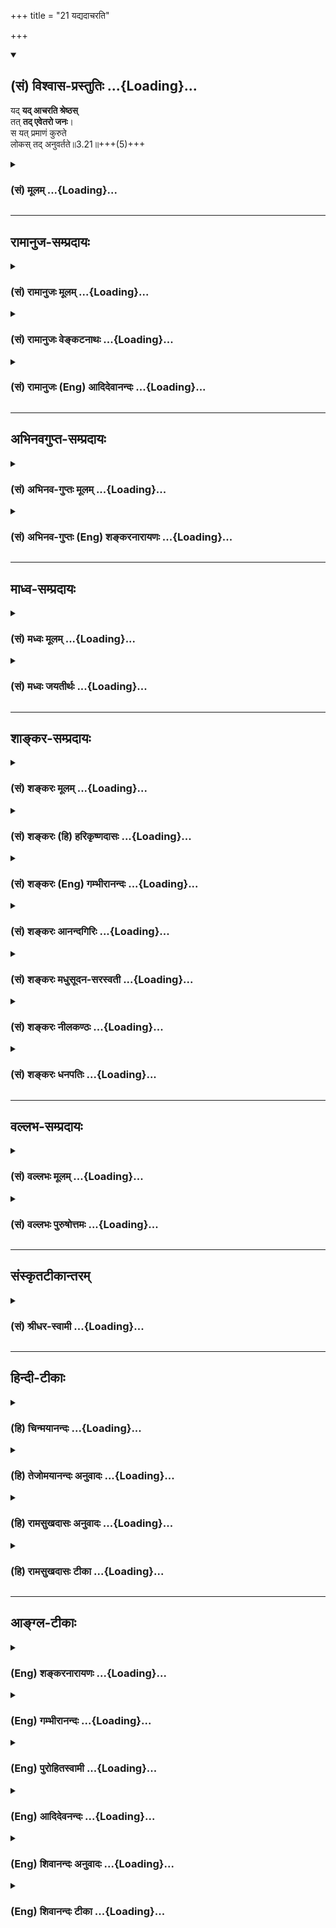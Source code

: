 +++
title = "21 यद्यदाचरति"

+++
<div class="js_include" newlevelforh1="2" title="(सं) विश्वास-प्रस्तुतिः" unfilled url="/mahAbhAratam/shlokashaH/06-bhIShma-parva/03-bhagavad-gItA-parva/saMskRtam/vishvAsa-prastutiH/03_karma-yogaH/21_yadyadAcharati.md">
<details open><summary><h2>(सं) विश्वास-प्रस्तुतिः ...{Loading}...</h2></summary>

यद् **यद् आचरति श्रेष्ठस्**  
तत् **तद् एवेतरो जनः**।  
स यत् प्रमाणं कुरुते  
लोकस् तद् अनुवर्तते॥3.21॥+++(5)+++
</details>
</div>
<div class="js_include collapsed" newlevelforh1="3" title="(सं) मूलम्" unfilled url="/mahAbhAratam/shlokashaH/06-bhIShma-parva/03-bhagavad-gItA-parva/saMskRtam/mUlam/03_karma-yogaH/21_yadyadAcharati.md">
<details><summary><h3>(सं) मूलम् ...{Loading}...</h3></summary>

यद्यदाचरति श्रेष्ठस्तत्तदेवेतरो जनः।  
स यत्प्रमाणं कुरुते लोकस्तदनुवर्तते।।3.21।।
</details>
</div>


_________________
## रामानुज-सम्प्रदायः
<div class="js_include collapsed" newlevelforh1="3" title="(सं) रामानुजः मूलम्" unfilled url="/mahAbhAratam/shlokashaH/06-bhIShma-parva/03-bhagavad-gItA-parva/saMskRtam/rAmAnujaH/mUlam/03_karma-yogaH/21_yadyadAcharati.md">
<details><summary><h3>(सं) रामानुजः मूलम् ...{Loading}...</h3></summary>

।।3.21।। श्रेष्ठः कृत्स्नशास्त्रज्ञातृतया अनुष्ठातृतया च प्रथितो **यद्
यद् आचरति तत् तद् एव** अकृत्स्नविद् **जनः** अपि आचरति। अनुष्ठीयमानम् अपि
कर्म श्रेष्ठो **यत्प्रमाणं** यदङ्गयुक्तम् अनुतिष्ठति तदङ्गयुक्तम् एव
अकृत्स्नविद् **लोकः** अपि अनुतिष्ठति अतो लोकरक्षार्थं शिष्टतया प्रथितेन
श्रेष्ठेन स्ववर्णाश्रमोचितं कर्म सकलं सर्वदा अनुष्ठेयम्। अन्यथा
लोकनाशजनितं पापं ज्ञानयोगाद् अपि एनं प्रच्यावयेत्।

</details>
</div>
<div class="js_include collapsed" newlevelforh1="3" title="(सं) रामानुजः वेङ्कटनाथः" unfilled url="/mahAbhAratam/shlokashaH/06-bhIShma-parva/03-bhagavad-gItA-parva/saMskRtam/rAmAnujaH/venkaTanAthaH/03_karma-yogaH/21_yadyadAcharati.md">
<details><summary><h3>(सं) रामानुजः वेङ्कटनाथः ...{Loading}...</h3></summary>

।। 3.21कर्मयोगस्य ज्यायस्त्वं शिष्टानुष्ठानेनोदाह्रियते
कर्मणैवेति। हिशब्दसूचितं ज्ञानयोगाधिकारं दर्शयति राजर्षयो
ज्ञानिनामग्रेसरा इति। राजानो हि विस्तीर्णागाधमनसः तत्रापि
ऋषित्वादतीन्द्रियार्थद्रष्टारः तत्राप्यात्मविदः तत्रापि
निसर्गनिगृहीतेन्द्रियत्वात् प्रकृष्टोत्पत्तिकसत्त्वादिना च तेषामग्रगण्या
इत्यर्थः। कर्मणैव इत्येवकारो ज्ञानयोगशक्तस्यापि कर्मयोगानुपरतिपरः।
संसिद्धिशब्दस्य परमाप्नोतीत्युक्तनिदर्शनपरत्वात्आत्मानं प्राप्तवन्त
इत्युक्तम्। एवं च सति कर्मणैवेति
पूर्वप्रसक्तज्ञानयोगनैरपेक्ष्यपरमवधारणमप्युपपन्नं भवति।
उत्तरसङ्गत्यर्थमुक्तं सङ्ग्रहेणोद्गृह्णाति एवमिति। इदानीं
इत्यनेनलोकसङ्ग्रहं इत्यादिकंविद्वान्युक्तः समाचरन् 3।26
इत्यन्तमविच्छिन्नम्। सर्वथेति। लोकरक्षार्थं लोकोपप्लवजनितस्वपापेन
ज्ञानयोगादपि प्रच्यावकेनोभयभ्रष्टत्वपरिहारार्थं चेत्यर्थः। लोकसङ्ग्रहमपि
इत्यन्वये लोकसङ्ग्रहस्याप्रधानता प्रतीयेत पश्यन्नपीत्युक्ते तु
कर्मकर्तव्यतायां पूर्वोक्तहेतुभ्यो लोकसङ्ग्रहस्याधिक्यं
द्योत्येतेत्ययमन्वय उक्तः। एवकारो ज्ञानयोगव्यवच्छेदाय
कर्तुमेवार्हसीत्यन्वेतव्य इत्यभिप्रायेणोक्तं कर्मैव कर्तुमर्हसीति।
यद्वालोकसङ्ग्रहमेव इत्येवकारो लोकसङ्ग्रहस्य नैरपेक्ष्यपरःकर्मैव इति तु
प्रकरणापन्नमुक्तम्। अर्हसि इत्यनेन कर्मयोगैकानुष्ठानकारणमर्जुनस्य
वैशिष्ट्यं द्योत्यते। श्रेष्ठ इति। प्रशस्यस्य श्रः अष्टा.4।3।60
इत्यनुशासनात्प्रशस्यतम इत्यर्थः। तच्चास्य
प्रशस्यतमत्वमनुष्ठातॄणामनुविधेयानुष्ठानत्वोपयोगीति मत्वातानकृत्स्नविदो
मन्दान् कृत्स्नविन्न विचालयेत् 3।29 इति वक्ष्यमाणं
चानुसन्धायकृत्स्नशास्त्रज्ञतयाऽनुष्ठातृतया च प्रथित इत्युक्तम्।
अकृत्स्नविदोऽनुष्ठातुः कृत्स्नवित्त्वेऽप्यननुष्ठातुरुभयाकारवत्त्वेऽपि
अप्रसिद्धस्यानुविधेयानुष्ठानता नास्तीति तद्व्यवच्छेदाय पदत्रयम्। स
यत्प्रमाणं कुरुते इत्यत्रस यच्छास्त्रं प्रमाणीकरोति तदनुवर्तते लोकः
इत्यस्मिन्नर्थे तदनुवर्तनस्य तदर्थानुष्ठानरूपत्वादर्थतः पुनरुक्तिः
स्यात्। कुरुत इति चैतद्बुध्यत इत्यस्मिन्नर्थे नेतव्यम्। लोकसंग्रहमेवापि
सम्पश्यन् कर्तुमर्हसि इति पूर्ववाक्ये चकर्तुमर्हसि
इत्येतावन्मात्रमुक्तम् श्रुतिस्मृत्यादिकमपि
प्रमाणीकर्तुमर्हसीत्यनुपन्यस्तम् येन तदर्थमिदमुच्येतयद्यदाचरति
इत्यङ्गिन्यनुष्ठेयस्वरूपे निर्दिष्टे तत्प्रकारे त्वपेक्षिते बुभुत्सा
जायते अतस्तदभिधानमेवोचितमित्यभिप्रायेणयत्प्रमाणं यदङ्गयुक्तमित्युक्तम्।
प्रमाणशब्दोऽत्रावधिपरः अनुष्ठेयकर्मस्वरूपस्य चावधिरङ्गान्येव अत एव हि
विध्यन्तशब्देनेतिकर्तव्यतामुपचरन्ति।
यत्प्रमाणंयथाभूतमितियादवप्रकाशभाष्यमप्येतत्परमेव। अस्मिन्नर्थेकुरुते
इतिशब्दस्वारस्यप्रदर्शनायअनुतिष्ठतीत्युक्तम्। अन्यथाऽर्थान्तरे लक्षणा
स्यादिति भावः। यत्प्रमाणमिति निर्दिष्टविशिष्टसिद्ध्यर्थं
तच्छब्दार्थमाहतदङ्गयुक्तमिति। ननु यच्छब्देनाङ्गे निर्दिष्टे कथं
तच्छब्देनाङ्गविशिष्टपरामर्शः इत्थं यदङ्गयुक्तमनुतिष्ठति तदाचरतीत्युक्ते
तदङ्गमाचरतीत्येव शब्दवृत्तिः। अङ्गस्य चाङ्गिपृथग्भावायोगात्
अर्थतस्तदङ्गविशिष्टमिति सिद्धम्। आभिप्रायिकौ करणाकरणयोरर्थानर्थौ
प्रकाशयति अत इति। लोकानुविधेयानुष्ठानत्वादित्यर्थः। सर्वदेति
यावदात्मप्राप्तीत्यर्थः। ननु स्वयं यदि ज्ञानयोगेन मुक्तो भवति किमस्य
लोकेन सङ्गृहीतेनासङ्गृहीतेन वा इत्यत्राह अन्यथेति ज्ञानयोगाधिकार्यहमिति
कृत्वा कर्मयोगपरित्यागे सतीत्यर्थः। ज्ञानयोगादपि इत्यपिशब्द उभयभ्रष्टतां
द्योतयति।

</details>
</div>
<div class="js_include collapsed" newlevelforh1="3" title="(सं) रामानुजः (Eng) आदिदेवानन्दः" unfilled url="/mahAbhAratam/shlokashaH/06-bhIShma-parva/03-bhagavad-gItA-parva/saMskRtam/rAmAnujaH/english/AdidevAnandaH/03_karma-yogaH/21_yadyadAcharati.md">
<details><summary><h3>(सं) रामानुजः (Eng) आदिदेवानन्दः ...{Loading}...</h3></summary>

3.21 Whatever 'an eminent man,' i.e., he, who is famous for his knowledge of all the scriptures and for his observance of the scriptural dictates, performs, others who have incomplete knowledge of the scriptures will also perform, following his example. With regard to any duty which is being performed with all its ancillaries by an eminent personage, the people with incomplete knowledge will do it with the same ancillaries. Therefore for the protection of the world, all acts that are appropriate to one's station and stage in life must always be
performed by an eminent man who is distinguished for his wisdom.
Otherwise, the evil generated from the ruin of the large masses of the
world (who neglect their duties by following his example), will bring
him down, even if he were a follower of pure Jnana Yoga.

</details>
</div>


_________________
## अभिनवगुप्त-सम्प्रदायः
<div class="js_include collapsed" newlevelforh1="3" title="(सं) अभिनव-गुप्तः मूलम्" unfilled url="/mahAbhAratam/shlokashaH/06-bhIShma-parva/03-bhagavad-gItA-parva/saMskRtam/abhinava-guptaH/mUlam/03_karma-yogaH/21_yadyadAcharati.md">
<details><summary><h3>(सं) अभिनव-गुप्तः मूलम् ...{Loading}...</h3></summary>

।।3.21 3.22।। यद्यदाचरतीति। न मे इति। प्राप्तप्रापणीयस्य परिपूर्णमनसोऽपि
कर्मप्रवृत्तौ लोकानुग्रहः प्रयोजनमित्यत्र श्रीभगवान् आत्मानमेव
दृष्टान्तीकरोति।

</details>
</div>
<div class="js_include collapsed" newlevelforh1="3" title="(सं) अभिनव-गुप्तः (Eng) शङ्करनारायणः" unfilled url="/mahAbhAratam/shlokashaH/06-bhIShma-parva/03-bhagavad-gItA-parva/saMskRtam/abhinava-guptaH/english/shankaranArAyaNaH/03_karma-yogaH/21_yadyadAcharati.md">
<details><summary><h3>(सं) अभिनव-गुप्तः (Eng) शङ्करनारायणः ...{Loading}...</h3></summary>

3.21 See Comment under 3.22

</details>
</div>


_________________
## माध्व-सम्प्रदायः
<div class="js_include collapsed" newlevelforh1="3" title="(सं) मध्वः मूलम्" unfilled url="/mahAbhAratam/shlokashaH/06-bhIShma-parva/03-bhagavad-gItA-parva/saMskRtam/madhvaH/mUlam/03_karma-yogaH/21_yadyadAcharati.md">
<details><summary><h3>(सं) मध्वः मूलम् ...{Loading}...</h3></summary>

।।3.21।। स यद्वाक्यादिकं प्रमाणीकुरुते यदुक्तप्रकारेण तिष्ठतीत्यर्थः।

</details>
</div>
<div class="js_include collapsed" newlevelforh1="3" title="(सं) मध्वः जयतीर्थः" unfilled url="/mahAbhAratam/shlokashaH/06-bhIShma-parva/03-bhagavad-gItA-parva/saMskRtam/madhvaH/jayatIrthaH/03_karma-yogaH/21_yadyadAcharati.md">
<details><summary><h3>(सं) मध्वः जयतीर्थः ...{Loading}...</h3></summary>

।।3.21।। स यत्प्रमाणं कुरुते इत्यत्र यच्छब्देन प्रमाणमप्रमाणं वा
विवक्षितम् आद्ये प्रमाणं कुरुत इत्ययुक्तम् स्थितस्य करणाभावात्।
द्वितीयेऽप्येवमेव अशक्यत्वादित्यत आह **स** **इति**। प्रमाणमेव सत्
यद्वाक्यादिकं लोकेन प्रमाणतयाऽनवगतम् तत्प्रमाणतया ज्ञापयतीत्यर्थः।
यद्वैकमेवेदं पदं यत्प्रमाणकं लौकिकं वैदिकं वा कर्म कुरुत
इत्यनेनाभिप्रायेण तात्पर्यमाह **यदुक्ते**ति।

</details>
</div>


_________________
## शाङ्कर-सम्प्रदायः
<div class="js_include collapsed" newlevelforh1="3" title="(सं) शङ्करः मूलम्" unfilled url="/mahAbhAratam/shlokashaH/06-bhIShma-parva/03-bhagavad-gItA-parva/saMskRtam/shankaraH/mUlam/03_karma-yogaH/21_yadyadAcharati.md">
<details><summary><h3>(सं) शङ्करः मूलम् ...{Loading}...</h3></summary>

।।3.21।। **यद्यत्** कर्म **आचरति** करोति **श्रेष्ठः** प्रधानः
**तत्तदेव** कर्म आचरति **इतरः** अन्यः **जनः** तदनुगतः। किञ्च सः श्रेष्ठः
**यत् प्रमाणं कुरुते** लौकिकं वैदिकं वा **लोकः तत् अनुवर्तते** तदेव
प्रमाणीकरोति इत्यर्थः।। यदि अत्र ते लोकसंग्रहकर्तव्यतायां विप्रतिपत्तिः
तर्हि मां किं न पश्यसि

</details>
</div>
<div class="js_include collapsed" newlevelforh1="3" title="(सं) शङ्करः (हि) हरिकृष्णदासः" unfilled url="/mahAbhAratam/shlokashaH/06-bhIShma-parva/03-bhagavad-gItA-parva/saMskRtam/shankaraH/hindI/harikRShNadAsaH/03_karma-yogaH/21_yadyadAcharati.md">
<details><summary><h3>(सं) शङ्करः (हि) हरिकृष्णदासः ...{Loading}...</h3></summary>

।।3.21।। लोकसंग्रह किसको करना चाहिये और किसलिये करना चाहिये सो कहते हैं
श्रेष्ठ पुरुष जोजो कर्म करता है अर्थात् प्रधान मनुष्य जिसजिस कर्ममें
बर्तता है दूसरे लोग उसके अनुयायी होकर उसउस कर्मका ही आचरण किया करते हैं।
तथा वह श्रेष्ठ पुरुष जिसजिस लौकिक या वैदिक प्रथाको प्रामाणिक मानता है
लोग उसीके अनुसार चलते हैं अर्थात् उसीको प्रमाण मानते हैं।

</details>
</div>
<div class="js_include collapsed" newlevelforh1="3" title="(सं) शङ्करः (Eng) गम्भीरानन्दः" unfilled url="/mahAbhAratam/shlokashaH/06-bhIShma-parva/03-bhagavad-gItA-parva/saMskRtam/shankaraH/english/gambhIrAnandaH/03_karma-yogaH/21_yadyadAcharati.md">
<details><summary><h3>(सं) शङ्करः (Eng) गम्भीरानन्दः ...{Loading}...</h3></summary>

3.21 Yat yat, \[This is according to the Ast. The G1. Pr. reads, yat yat
yesu yesu.-Tr.\] whatever action; a sresthah, superior person, a leader;
acarati, does; itarah, another; janah, person, who follows him; does tat
tat eva, that very action. Further, yat, whatever; sah, he, the superior
person; kurute, upholds; as pramanam, authority, be it Vedic or secular;
lokah, an ordinary person; anuvartate, follows; tat, that, i.e. he
accepts that very thing as authoritative. 'If you have a doubt here with
regard to the duty of preventing people from straying, then why do you
not observe Me;'

</details>
</div>
<div class="js_include collapsed" newlevelforh1="3" title="(सं) शङ्करः आनन्दगिरिः" unfilled url="/mahAbhAratam/shlokashaH/06-bhIShma-parva/03-bhagavad-gItA-parva/saMskRtam/shankaraH/AnandagiriH/03_karma-yogaH/21_yadyadAcharati.md">
<details><summary><h3>(सं) शङ्करः आनन्दगिरिः ...{Loading}...</h3></summary>

।।3.21।। ज्ञानवता कृतार्थेन लोकसंग्रहार्थमपि न
प्रवर्तितव्यमित्याशङ्कामुत्थाप्य परिहरति **लोकेत्यादिना।**
श्रुताध्ययनसंपन्नत्वेनाभिमतो यद्यद्विहितं प्रतिषिद्धं वा कर्मानुतिष्ठति
तत्तदेव प्राकृतो जनोऽनुवर्तते तेन विद्यावतापि लोकमर्यादास्थापनार्थं
विहितं कर्तव्यमित्यर्थः। श्रेष्ठानुसारित्वमितरेषामाचारे दर्शयित्वा
प्रतिपत्तावपि दर्शयति **किञ्चेति।**

</details>
</div>
<div class="js_include collapsed" newlevelforh1="3" title="(सं) शङ्करः मधुसूदन-सरस्वती" unfilled url="/mahAbhAratam/shlokashaH/06-bhIShma-parva/03-bhagavad-gItA-parva/saMskRtam/shankaraH/madhusUdana-sarasvatI/03_karma-yogaH/21_yadyadAcharati.md">
<details><summary><h3>(सं) शङ्करः मधुसूदन-सरस्वती ...{Loading}...</h3></summary>

।।3.21।। ननु मया कर्मणि क्रियमाणेऽपि लोकः किमिति
तत्संगृह्णीयादित्याशङ्क्य श्रेष्ठाचारानुविधायित्वादित्याह यद्यदिति।
श्रेष्ठः प्रधानभूतो राजादिर्यद्यत्कर्माचरति शुभमशुभं वा तत्तदेवाचरतीतरः
प्राकृतस्तदनुगतो जनः नत्वन्यत्स्वातन्त्र्येणेत्यर्थः। ननु
शास्त्रमवलोक्याशास्त्रीयं श्रेष्ठाचारं परित्यज्य शास्त्रीयमेव कुतो
नाचरति लोक इत्याशङ्क्य आचारवत्प्रतिपत्तावपि श्रेष्ठानुसारितामितरस्य
दर्शयति स यदिति। स श्रेष्ठो यल्लौकिकं वैदिकं वा प्रमाणं कुरुते
प्रमाणत्वेन मन्यते तदेव लोकोऽप्यनुवर्तते प्रमाणं कुरुते नतु
स्वातन्त्र्येण किंचिदित्यर्थः। तथाच प्रधानभूतेन त्वया राज्ञा
लोकसंरक्षणार्थं कर्म कर्तव्यमेवप्रधानानुयायिनो जनव्यवहारा भवन्ति इति
न्यायादित्यभिप्रायः।

</details>
</div>
<div class="js_include collapsed" newlevelforh1="3" title="(सं) शङ्करः नीलकण्ठः" unfilled url="/mahAbhAratam/shlokashaH/06-bhIShma-parva/03-bhagavad-gItA-parva/saMskRtam/shankaraH/nIlakaNThaH/03_karma-yogaH/21_yadyadAcharati.md">
<details><summary><h3>(सं) शङ्करः नीलकण्ठः ...{Loading}...</h3></summary>

।।3.20 3.21।। अत्र शिष्टाचारं प्रमाणयति **कर्मणेति।** कर्मणैव सह
संसिद्धिं श्रवणादिसाध्यां ज्ञाननिष्ठां गन्तुमास्थिताः प्रवृत्ता
जनकादयस्त्वादृशाः क्षत्रियाः न तु संन्यासेन। ननु शुद्धचित्तस्य मम नास्ति
कर्मापेक्षेत्याशङ्क्याह **लोकेति।** लोकस्य संग्रहः स्वधर्मे प्रवर्तनम्।
ननु स्वप्रयोजनाभावेऽपि केवलं लोकसंग्रहार्थं चेत्कर्म कर्तव्यं तदा
विदुषां ब्राह्मणानामपि संन्यासो न स्यात्। यतीनेव
संन्यासधर्मान्ग्राहयितुं तेषां संन्यास इति चेत् अर्जुनेऽपि न
तद्दंडवारितमस्ति। ननु क्षत्रियस्य संन्यासेऽधिकारो नास्तीति चेत्
लिङ्गधारणेऽधिकाराभावेऽपि भरतऋषभादिवद्विक्षेपकर्मत्यागमात्रेऽधिकारात्।
वार्तिकेसर्वाधिकारविच्छेदि ज्ञानं चेदभ्युपेयते। कुतोऽधिकारनियमो
व्युत्थाने क्रियते बलात्। इति विद्वत्संन्यासे क्षत्रियादेरप्यधिकारस्य
साधितत्वात्। अतो लोकसंग्रहो न मुख्यं कर्मप्रयोजनमिति चेत्सत्यम्। न मे
पार्थास्ति कर्तव्यम् इति स्वदृष्टान्तेनाधिकारिकत्वादर्जुन एवैवं
नियोज्यते न क्षत्रियमात्रमिति तुष्यतु भवान्।

</details>
</div>
<div class="js_include collapsed" newlevelforh1="3" title="(सं) शङ्करः धनपतिः" unfilled url="/mahAbhAratam/shlokashaH/06-bhIShma-parva/03-bhagavad-gItA-parva/saMskRtam/shankaraH/dhanapatiH/03_karma-yogaH/21_yadyadAcharati.md">
<details><summary><h3>(सं) शङ्करः धनपतिः ...{Loading}...</h3></summary>

।।3.21।। मयि कर्मणि प्रवृत्ते कथं लोकसंग्रहो भविष्यतीत्यत आह **यदिति।**
यद्यत्कर्म श्रेष्ठः प्रधान आचरति तत्तदेव कर्मेतरोऽन्यो जनस्तदनुगत आचरति।
किंच स प्रधान यल्लौकिकं वैदिकं वा प्रमाणं कुरुते लोकस्तदनुवर्तते। तदेव
प्रमाणीकुरुते इत्यर्थः। यत्कर्म शास्त्रं वा निवृत्तिशास्त्रं
वेत्याचार्यैः संकोचे मानाभावमभिप्रेत्य न व्याख्यातम्।

</details>
</div>


_________________
## वल्लभ-सम्प्रदायः
<div class="js_include collapsed" newlevelforh1="3" title="(सं) वल्लभः मूलम्" unfilled url="/mahAbhAratam/shlokashaH/06-bhIShma-parva/03-bhagavad-gItA-parva/saMskRtam/vallabhaH/mUlam/03_karma-yogaH/21_yadyadAcharati.md">
<details><summary><h3>(सं) वल्लभः मूलम् ...{Loading}...</h3></summary>

।।3.21।। यतः यद्यदिति।

</details>
</div>
<div class="js_include collapsed" newlevelforh1="3" title="(सं) वल्लभः पुरुषोत्तमः" unfilled url="/mahAbhAratam/shlokashaH/06-bhIShma-parva/03-bhagavad-gItA-parva/saMskRtam/vallabhaH/puruShottamaH/03_karma-yogaH/21_yadyadAcharati.md">
<details><summary><h3>(सं) वल्लभः पुरुषोत्तमः ...{Loading}...</h3></summary>

  
  
।।3.21।। ननु लोकसङ्ग्रहोऽपि भक्तानामनुचित एवेत्यत आह यद्यदिति। श्रेष्ठो
मद्भक्तो यद्यदाचरतितदेवेतरो जन आचरति। स मद्भक्तो यदेव प्रमाणं कुरुते
लोकस्तंदेवानुवर्तते प्रमाणत्वेनाङ्गीकुरुते। अयं भावः भक्तानां
लोकसङ्ग्रहो मदाज्ञया कर्त्तव्यः यतस्तदाचरणं दृष्ट्वा लोकोऽपि तथैव
कुर्यात् तत्स्वरूपाज्ञानेऽपि तदाऽनधिकारित्वात् फलं तु न स्यादेव फलदाने च
मदिच्छा न। यतो भक्तिः परमकृपया कस्मैचिदेव दीयते न सर्वेभ्यः। सर्वेभ्यो
दाने सृष्टिरेवोच्छिद्येत। अतस्त**द्रोप()**नेन सृष्टिप्रवृत्त्यर्थं
बाह्यतः कापट्येन कर्म कर्तव्यमिति भावः।  
  

</details>
</div>


_________________
## संस्कृतटीकान्तरम्
<div class="js_include collapsed" newlevelforh1="3" title="(सं) श्रीधर-स्वामी" unfilled url="/mahAbhAratam/shlokashaH/06-bhIShma-parva/03-bhagavad-gItA-parva/saMskRtam/shrIdhara-svAmI/03_karma-yogaH/21_yadyadAcharati.md">
<details><summary><h3>(सं) श्रीधर-स्वामी ...{Loading}...</h3></summary>

।।3.21।। कर्मकरणे लोकसंग्रहो यथा स्यात्तथाह **यदिति।** इतरः प्राकृतो जनः
तत्तदेवाचरति। स श्रेष्ठो जनः कर्मशास्त्रं निवृत्तिशास्त्रं वा यत्प्रमाणं
मन्यते तदेव लोकोऽप्यनुसरति।

</details>
</div>


_________________
## हिन्दी-टीकाः
<div class="js_include collapsed" newlevelforh1="3" title="(हि) चिन्मयानन्दः" unfilled url="/mahAbhAratam/shlokashaH/06-bhIShma-parva/03-bhagavad-gItA-parva/hindI/chinmayAnandaH/03_karma-yogaH/21_yadyadAcharati.md">
<details><summary><h3>(हि) चिन्मयानन्दः ...{Loading}...</h3></summary>

।।3.21।। मनुष्य मूलत अनुकरण करने वाला प्राणी है। यह एक मनोवैज्ञानिक सत्य
है। इतिहास के किसी काल में भी समाज का नैतिक पुनरुत्थान हुआ है तो उस केवल
राष्ट्र के नेतृत्व करने वाले व्यक्तियों के आदर्शों के कारण। शिक्षकों के
सद्व्यवहार से ही विद्यार्थियों को अनुशासित किया जा सकता है यदि किसी
राष्ट्र का शासक भ्रष्ट और अत्याचारी हो तो निम्न पदों के अधिकारी सत्य और
ईमानदार नहीं हो सकते। छोटे बालकों का व्यवहार पूर्णत उनके मातापिता के
आचरण एवं संस्कृति द्वारा निर्भर और नियन्त्रित होता है।  
  
इस तथ्य को ध्यान में रखते हुये भगवान् कर्माचरण के लिए अर्जुन के समक्ष एक
और कारण प्रस्तुत करते हैं। यदि वह कर्म नहीं करता तो सम्भव है समाज के
अधिकांश लोग भी स्वकर्तव्यपराङमुख हो जायेंगे और अन्त में परिणाम होगा जीवन
में संस्कृति का ह्रास। अब आगे इस बात पर बल देने तथा अब तक दिये गये उपदेश
का प्रभाव दृढ़ करने के लिए भगवान् स्वयं का ही उदाहरण देते हैं। यद्यपि
भगवान् स्वयं नित्यमुक्त हैं तथापि तमोगुण और रजोगुण की बुराइयों में पड़ी
तत्कालीन पीढ़ी को उसमें से बाहर निकालने के लिए वे स्वयं अनासक्त भाव से
कुशलतापूर्वक कर्म करते हुये सभी के लिये एक आदर्श स्थापित करते हैं। अधर्म
का सक्रिय प्रतिकार यह श्रीकृष्ण का सिद्धांत है। उनकी अहिंसा उस
दिवास्वप्न देखने वाले कायर के समान नहीं थी जो अन्याय का प्रतिकार न करके
संस्कृति का रक्षण करने में असमर्थ होता है। अब अर्जुन मन में कर्मयोग के
विषय में कोई संदेह नहीं रह सकता था। यदि लोकसंग्रह के विषय में तुम्हें कोई
शंका हो तो तुम मुझे क्यों नहीं देखते मेरे अनुसार तुम भी लोगों को अधर्म
के मार्ग से निवृत्त कर उन्हें धर्म मार्ग में प्रवृत्त होने के लिये अपना
आदर्श क्यों नहीं स्थापित करते

</details>
</div>
<div class="js_include collapsed" newlevelforh1="3" title="(हि) तेजोमयानन्दः अनुवादः" unfilled url="/mahAbhAratam/shlokashaH/06-bhIShma-parva/03-bhagavad-gItA-parva/hindI/tejomayAnandaH/anuvAdaH/03_karma-yogaH/21_yadyadAcharati.md">
<details><summary><h3>(हि) तेजोमयानन्दः अनुवादः ...{Loading}...</h3></summary>

।।3.21।। श्रेष्ठ पुरुष जैसा आचरण करता है, अन्य लोग भी वैसा ही अनुकरण
करते हैं; वह पुरुष जो कुछ प्रमाण कर देता है, लोग भी उसका अनुसरण करते
हैं।।

</details>
</div>
<div class="js_include collapsed" newlevelforh1="3" title="(हि) रामसुखदासः अनुवादः" unfilled url="/mahAbhAratam/shlokashaH/06-bhIShma-parva/03-bhagavad-gItA-parva/hindI/rAmasukhadAsaH/anuvAdaH/03_karma-yogaH/21_yadyadAcharati.md">
<details><summary><h3>(हि) रामसुखदासः अनुवादः ...{Loading}...</h3></summary>

।।3.21।। श्रेष्ठ मनुष्य जो-जो आचरण करता है, दूसरे मनुष्य वैसा-वैसा ही
आचरण करते हैं। वह जो कुछ प्रमाण देता है, दूसरे मनुष्य उसीके अनुसार
आचरण करते हैं।

</details>
</div>
<div class="js_include collapsed" newlevelforh1="3" title="(हि) रामसुखदासः टीका" unfilled url="/mahAbhAratam/shlokashaH/06-bhIShma-parva/03-bhagavad-gItA-parva/hindI/rAmasukhadAsaH/TIkA/03_karma-yogaH/21_yadyadAcharati.md">
<details><summary><h3>(हि) रामसुखदासः टीका ...{Loading}...</h3></summary>

3.21।।***व्याख्या--*'यद्यदाचरति श्रेष्ठस्तत्तदेवेतरो जनः'--**श्रेष्ठ
पुरुष वही है, जो संसार-(शरीरादि पदार्थों-) को और 'स्वयं'-(अपने स्वरूप-)
को तत्त्वसे जानता है। उसका यह स्वाभाविक अनुभव होता है कि शरीर,
इन्द्रियाँ, मन, बुद्धि, धन, कुटुम्ब, जमीन आदि पदार्थ संसारके हैं, अपने
नहीं। इतना ही नहीं, वह श्रेष्ठ पुरुष त्याग, वैराग्य, प्रेम, ज्ञान,
सद्गुण आदिको भी अपना नहीं मानता; क्योंकि उन्हें भी अपना माननेसे
व्यक्तित्व पुष्ट होता है, जो तत्त्वप्राप्तिमें बाधक है। 'मैं त्यागी
हूँ', 'मैं वैरागी हूँ', 'मैं सेवक हूँ', 'मैं भक्त हूँ' आदि भाव भी
व्यक्तित्वको पुष्ट करनेवाले होनेके कारण तत्त्वप्राप्तिमें बाधक होते हैं।
श्रेष्ठ पुरुषमें (जडताके सम्बन्धसे होनेवाला) 'व्यष्टि अहंकार' तो होता ही
नहीं, और 'समष्टि अहंकार' व्यवहारमात्रके लिये होता है, जो संसारकी सेवामें
लगा रहता है; क्योंकि अहंकार भी संसारका ही है (गीता 7। 4 13। 5)।  
  
संसारसे मिले हुए शरीर, धन, परिवार, पद, योग्यता, अधिकार आदि सब पदार्थ
सदुपयोग करने अर्थात् दूसरोंकी सेवामें लगानेके लिये ही मिले हैं; उपभोग
करने अथवा अपना अधिकार जमानेके लिये नहीं। जो इन्हें अपना और अपने लिये
मानकर इनका उपभोग करता है, उसको भगवान् चोर कहते हैं--**'यो भुङ्क्ते
स्तेन एव सः'** (गीता 3। 12)। ये सब पदार्थ समष्टिके ही हैं, व्यष्टिके कभी
किसी प्रकार नहीं। वास्तवमें इन पदार्थोंसे हमारा कोई सम्बन्ध नहीं है।
श्रेष्ठ पुरुषके अपने कहलानेवाले शरीरादि पदार्थ (संसारके होनेसे)
स्वतः-स्वाभाविक संसारकी सेवामें लगते हैं। सम्पूर्ण प्राणियोंके हितमें
उसकी स्वाभाविक प्रवृत्ति होती है। 'देने'

</details>
</div>


_________________
## आङ्ग्ल-टीकाः
<div class="js_include collapsed" newlevelforh1="3" title="(Eng) शङ्करनारायणः" unfilled url="/mahAbhAratam/shlokashaH/06-bhIShma-parva/03-bhagavad-gItA-parva/english/shankaranArAyaNaH/03_karma-yogaH/21_yadyadAcharati.md">
<details><summary><h3>(Eng) शङ्करनारायणः ...{Loading}...</h3></summary>

3.21. Whatsoever a great man does, other commoners do the same; whatever standard he sets up, the world follows that.

</details>
</div>
<div class="js_include collapsed" newlevelforh1="3" title="(Eng) गम्भीरानन्दः" unfilled url="/mahAbhAratam/shlokashaH/06-bhIShma-parva/03-bhagavad-gItA-parva/english/gambhIrAnandaH/03_karma-yogaH/21_yadyadAcharati.md">
<details><summary><h3>(Eng) गम्भीरानन्दः ...{Loading}...</h3></summary>

3.21 Whatever a superior person does, another person does that very thing! Whatever he upholds as authority, an ordinary person follows that.

</details>
</div>
<div class="js_include collapsed" newlevelforh1="3" title="(Eng) पुरोहितस्वामी" unfilled url="/mahAbhAratam/shlokashaH/06-bhIShma-parva/03-bhagavad-gItA-parva/english/purohitasvAmI/03_karma-yogaH/21_yadyadAcharati.md">
<details><summary><h3>(Eng) पुरोहितस्वामी ...{Loading}...</h3></summary>

3.21 For whatever a great man does, others imitate. People conform to the standard which he has set.

</details>
</div>
<div class="js_include collapsed" newlevelforh1="3" title="(Eng) आदिदेवनन्दः" unfilled url="/mahAbhAratam/shlokashaH/06-bhIShma-parva/03-bhagavad-gItA-parva/english/AdidevanandaH/03_karma-yogaH/21_yadyadAcharati.md">
<details><summary><h3>(Eng) आदिदेवनन्दः ...{Loading}...</h3></summary>

3.21 Whatever a great man does, other men also do. Whichever standard he sets, the world follows it.

</details>
</div>
<div class="js_include collapsed" newlevelforh1="3" title="(Eng) शिवानन्दः अनुवादः" unfilled url="/mahAbhAratam/shlokashaH/06-bhIShma-parva/03-bhagavad-gItA-parva/english/shivAnandaH/anuvAdaH/03_karma-yogaH/21_yadyadAcharati.md">
<details><summary><h3>(Eng) शिवानन्दः अनुवादः ...{Loading}...</h3></summary>

3.21 Whatsoever a great man does, that the other men also do; whatever he sets up as the standard, that the world (mankind) follows.

</details>
</div>
<div class="js_include collapsed" newlevelforh1="3" title="(Eng) शिवानन्दः टीका" unfilled url="/mahAbhAratam/shlokashaH/06-bhIShma-parva/03-bhagavad-gItA-parva/english/shivAnandaH/TIkA/03_karma-yogaH/21_yadyadAcharati.md">
<details><summary><h3>(Eng) शिवानन्दः टीका ...{Loading}...</h3></summary>

3.21 यद्यत् whatsoever; आचरति does; श्रेष्ठः the best; तत्तत् that; एव
only; इतरः the other; जनः people; सः he (that great man); यत् what;
प्रमाणम् standard (authority; demonstration); कुरुते does; लोकः the world (people); तत् that; अनुवर्तते follows.Commentary Man is a social animal. He is an imitating animal too. He takes his ideas of right and wrong from those whom he regards as his moral superior. Whatever a great man follows; the same is considered as an authority by his followers.
They try to follow him. They endeavour to walk in his footsteps.

</details>
</div>
